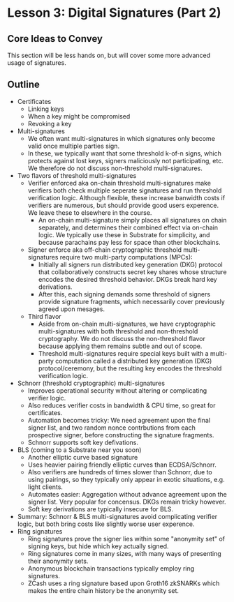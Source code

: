 # Lesson 3: Digital Signatures (Part 2)

## Core Ideas to Convey

This section will be less hands on, but will cover some more advanced usage of signatures.

## Outline

- Certificates
	- Linking keys
	- When a key might be compromised
	- Revoking a key
- Multi-signatures
	- We often want multi-signatures in which signatures only become valid once multiple parties sign.
	- In these, we typically want that some threshold k-of-n signs, which protects against lost keys, signers maliciously not participating, etc.  We therefore do not discuss non-threshold multi-signatures.
- Two flavors of threshold multi-signatures
	- Verifier enforced aka on-chain threshold multi-signatures make verifiers both check multiple seperate signatures and run threshold verification logic. Although flexible, these increase banwidth costs if verifiers are numerous, but should provide good users experence. We leave these to elsewhere in the course.
		- An on-chain multi-signature simply places all signatures on chain separately, and determines their combined effect via on-chain logic. We typically use these in Substrate for simplicity, and because parachains pay less for space than other blockchains.
	- Signer enforce aka off-chain cryptographic threshold multi-signatures require two multi-party computations (MPCs):
		- Initially all signers run distributed key generation (DKG) protocol that collaboratively constructs secret key shares whose structure encodes the desired threshold behavior.  DKGs break hard key derivations.
		- After this, each signing demands some threshold of signers provide signature fragments, which necessarily cover previously agreed upon mesages.
	- Third flavor
		- Aside from on-chain multi-signatures, we have cryptographic multi-signatures with both threshold and non-threshold cryptography.  We do not discuss the non-threshold flavor because applying them remains subtle and out of scope.
		- Threshold multi-signatures require special keys built with a multi-party computation called a distributed key generation (DKG) protocol/ceremony, but the resulting key encodes the threshold verification logic.
- Schnorr (threshold cryptographic) multi-signatures
	- Improves operational security without altering or complicating verifier logic.
	- Also reduces verifier costs in bandwidth & CPU time, so great for certificates.
	- Automation becomes tricky: We need agreement upon the final signer list, and two random nonce contrbutions from each prospective signer, before constructing the signature fragments.
	- Schnorr supports soft key defivations.
- BLS (coming to a Substrate near you soon)
	- Another elliptic curve based signature
	- Uses heavier pairing friendly elliptic curves than ECDSA/Schnorr.
	- Also verifiers are hundreds of times slower than Schnorr, due to using pairings, so they typically only appear in exotic situations, e.g. light clients.
	- Automates easier: Aggregation without advance agreement upon the signer list.  Very popular for concensus. DKGs remain tricky however.
	- Soft key derivations are typically insecure for BLS.
- Summary: Schnorr & BLS multi-signatures avoid complicating verifier logic, but both bring costs like slightly worse user experence.
- Ring signatures
	- Ring signatures prove the signer lies within some "anonymity set" of signing keys, but hide which key actually signed.
	- Ring signatures come in many sizes, with many ways of presenting their anonymity sets.
	- Anonymous blockchain transactions typically employ ring signatures.
	- ZCash uses a ring signature based upon Groth16 zkSNARKs which makes the entire chain history be the anonymity set.

<!-- Anonymous credentials is a huge field of cryptographic research, but anonymous credentials built with ring signatures tend to be more compatible with blockchains. -->
